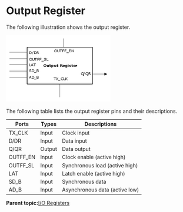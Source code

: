 # Output Register

The following illustration shows the output register.

![](GUID-FF3876FD-E3F4-4D72-8594-60A82CED508D-low.png "Output Register")

The following table lists the output register pins and their descriptions.

|Ports|Types|Descriptions|
|-----|-----|------------|
|TX\_CLK|Input|Clock input|
|D/DR|Input|Data input|
|Q/QR|Output|Data output|
|OUTFF\_EN|Input|Clock enable \(active high\)|
|OUTFF\_SL|Input|Synchronous load \(active high\)|
|LAT|Input|Latch enable \(active high\)|
|SD\_B|Input|Synchronous data|
|AD\_B|Input|Asynchronous data \(active low\)|

**Parent topic:**[I/O Registers](GUID-AF2C0EDA-82DC-4FFC-90AF-1D529037F3DC.md)

